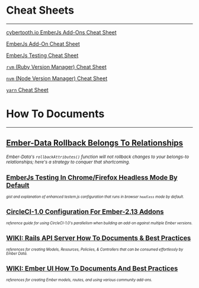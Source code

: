 # Cheat Sheets
----

[cybertooth.io EmberJs Add-Ons Cheat Sheet](ember-addons-cheat-sheet)

[EmberJs Add-On Cheat Sheet](emberjs-add-on-cheat-sheet)

[EmberJs Testing Cheat Sheet](emberjs-testing-cheat-sheet)

[`rvm` (Ruby Version Manager) Cheat Sheet](rvm-cheat-sheet)

[`nvm` (Node Version Manager) Cheat Sheet](nvm-cheat-sheet)

[`yarn` Cheat Sheet](yarn-cheat-sheet)

# How To Documents
----

[Ember-Data Rollback Belongs To Relationships](emberjs-rolling-back-belongs-to)
<small class="text-muted">
-
_Ember-Data's `rollbackAttributes()` function will not rollback changes
to your belongs-to relationships; here's a strategy to conquer that
shortcoming._

[EmberJs Testing In Chrome/Firefox Headless Mode By Default](emberjs-testem-headless)
<small class="text-muted">
-
_gist and explanation of enhanced testem.js configuration that runs
in browser `headless` mode by default._
</small>

[CircleCI-1.0 Configuration For Ember-2.13 Addons](circle-ci-1.0-emberjs-configuration)
<small class="text-muted">
-
_reference guide for using CircleCI-1.0's parallelism when building
an add-on against multiple Ember versions._
</small>

[WIKI: Rails API Server How To Documents & Best Practices](https://github.com/Perfect-Response/pr-api/wiki)
<small class="text-muted">
-
_references for creating Models, Resources, Policiies, & Controllers
that can be consumed effortlessly by Ember Data._
</small>

[WIKI: Ember UI How To Documents And Best Practices](https://github.com/Perfect-Response/pr-ui/wiki)
<small class="text-muted">
-
_references for creating Ember models, routes, and using various community
add-ons._
</small>
